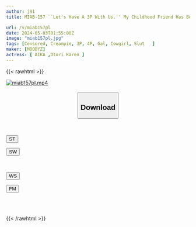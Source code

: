 ```yaml
---
author: j91
title: MIAB-157 ``Let's Have A 3P With Us.'' My Childhood Friend Has Become A Local Famous Slut Gal! Memories Of A Summer Where I Was Made Into A Masochist Pet For Two Days After Returning Home And Ejaculated 13 Times. AIKA Otori Karen

url: /v/miab157pl
date: 2024-05-03T01:55:00Z
image: "miab157pl.jpg"
tags: [Censored, Creampie, 3P, 4P, Gal, Cowgirl, Slut	]
maker: [MOODYZ]
actress: [ AIKA ,Otori Karen ]
---
```



{{< rawhtml >}}

<div class="video" data-videoid="kpGDWpbdePiOOma">
    <a href="javascript:;">
        <img src="/v/miab157pl/miab157pl.jpg" width="WIDTH" height="HEIGHT" alt="miab157pl.mp4" loading="lazy">
    </a>
</div>

<script type="text/javascript" src="https://j91.asia/asset/on-demand-st.js"></script>

<br>
  <link rel="stylesheet" href="https://j91.asia/asset/bs5.css">
  
  <center>
  <button class="btn btn-primary" type="button" data-bs-toggle="collapse" data-bs-target=".multi-collapse" aria-expanded="false" aria-controls="multiCollapseExample1 multiCollapseExample2"><h2>Download</h2></button></center>
</p>
<div class="row">
  <div class="col">
    <div class="collapse multi-collapse" id="multiCollapseExample1">
      <div class="card card-body">
	      	      <br>
<div class="buttons">  
<p><a href="https://streamtape.to/v/kpGDWpbdePiOOma" target="_blank"><button class="btn-hover color-3"><i class="fa fa-download"></i> ST</button></a></p>
<p><a href="https://asnwish.com/ta7nqzwqsq9z" target="_blank"><button class="btn-hover color-2"><i class="fa fa-download"></i> SW</button></a></p></div>
    </div>
  </div>
</div>
  <div class="col">
    <div class="collapse multi-collapse" id="multiCollapseExample2">
      <div class="card card-body">
	      <br>
<div class="buttons">
<p><a href="javascript:;"><button class="btn-hover color-9"><i class="fa fa-download"></i> WS</button></a></p>
<p><a href="javascript:;"><button class="btn-hover color-8"><i class="fa fa-download"></i> FM</button></a></p></div>
<br><br>
      </div>
    </div>
  </div>
</div>

{{< /rawhtml >}}